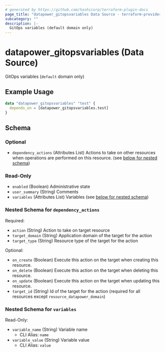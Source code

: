 ```yaml
---
# generated by https://github.com/hashicorp/terraform-plugin-docs
page_title: "datapower_gitopsvariables Data Source - terraform-provider-datapower"
subcategory: ""
description: |-
  GitOps variables (default domain only)
---
```


# datapower_gitopsvariables (Data Source)

GitOps variables (`default` domain only)

## Example Usage

```terraform
data "datapower_gitopsvariables" "test" {
  depends_on = [datapower_gitopsvariables.test]
}
```

<!-- schema generated by tfplugindocs -->
## Schema

### Optional

- `dependency_actions` (Attributes List) Actions to take on other resources when operations are performed on this resource. (see [below for nested schema](#nestedatt--dependency_actions))

### Read-Only

- `enabled` (Boolean) Administrative state
- `user_summary` (String) Comments
- `variables` (Attributes List) Variables (see [below for nested schema](#nestedatt--variables))

<a id="nestedatt--dependency_actions"></a>
### Nested Schema for `dependency_actions`

Required:

- `action` (String) Action to take on target resource
- `target_domain` (String) Application domain of the target for the action
- `target_type` (String) Resource type of the target for the action

Optional:

- `on_create` (Boolean) Execute this action on the target when creating this resource.
- `on_delete` (Boolean) Execute this action on the target when deleting this resource.
- `on_update` (Boolean) Execute this action on the target when updating this resource.
- `target_id` (String) Id of the target for the action (required for all resources except `resource_datapower_domain`)


<a id="nestedatt--variables"></a>
### Nested Schema for `variables`

Read-Only:

- `variable_name` (String) Variable name
  - CLI Alias: `name`
- `variable_value` (String) Variable value
  - CLI Alias: `value`
